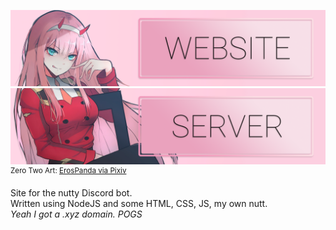 [![ZeroTwo Website Card](./images/website-card.png)](https://z2b.xyz)
[![ZeroTwo Server Card](./images/server-card.png)](https://discord.gg/XZXD2gU)
<sup>Zero Two Art: [ErosPanda via Pixiv](https://www.pixiv.net/member_illust.php?mode=medium&illust_id=68239359)</sup>

Site for the nutty Discord bot.
<br />
Written using NodeJS and some HTML, CSS, JS, my own nutt.
<br />
*Yeah I got a .xyz domain. POGS*
